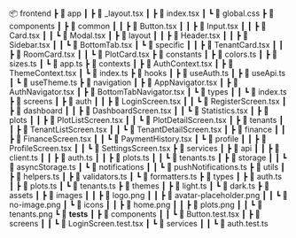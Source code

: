 📦 frontend
┣ 📂 app
┃ ┣ 📜 _layout.tsx
┃ ┣ 📜 index.tsx
┃ ┗ 📜 global.css
┣ 📂 components
┃ ┣ 📂 common
┃ ┃ ┣ 📜 Button.tsx
┃ ┃ ┣ 📜 Input.tsx
┃ ┃ ┣ 📜 Card.tsx
┃ ┃ ┗ 📜 Modal.tsx
┃ ┣ 📂 layout
┃ ┃ ┣ 📜 Header.tsx
┃ ┃ ┣ 📜 Sidebar.tsx
┃ ┃ ┗ 📜 BottomTab.tsx
┃ ┗ 📂 specific
┃ ┃ ┣ 📜 TenantCard.tsx
┃ ┃ ┣ 📜 RoomCard.tsx
┃ ┃ ┗ 📜 PlotCard.tsx
┣ 📂 constants
┃ ┣ 📜 colors.ts
┃ ┣ 📜 sizes.ts
┃ ┗ 📜 app.ts
┣ 📂 contexts
┃ ┣ 📜 AuthContext.tsx
┃ ┣ 📜 ThemeContext.tsx
┃ ┗ 📜 index.ts
┣ 📂 hooks
┃ ┣ 📜 useAuth.ts
┃ ┣ 📜 useApi.ts
┃ ┗ 📜 useTheme.ts
┣ 📂 navigation
┃ ┣ 📜 AppNavigator.tsx
┃ ┣ 📜 AuthNavigator.tsx
┃ ┣ 📜 BottomTabNavigator.tsx
┃ ┗ 📂 types
┃ ┃ ┗ 📜 index.ts
┣ 📂 screens
┃ ┣ 📂 auth
┃ ┃ ┣ 📜 LoginScreen.tsx
┃ ┃ ┗ 📜 RegisterScreen.tsx
┃ ┣ 📂 dashboard
┃ ┃ ┣ 📜 DashboardScreen.tsx
┃ ┃ ┗ 📜 Statistics.tsx
┃ ┣ 📂 plots
┃ ┃ ┣ 📜 PlotListScreen.tsx
┃ ┃ ┗ 📜 PlotDetailScreen.tsx
┃ ┣ 📂 tenants
┃ ┃ ┣ 📜 TenantListScreen.tsx
┃ ┃ ┗ 📜 TenantDetailScreen.tsx
┃ ┣ 📂 finance
┃ ┃ ┣ 📜 FinanceScreen.tsx
┃ ┃ ┗ 📜 PaymentHistory.tsx
┃ ┗ 📂 profile
┃ ┃ ┣ 📜 ProfileScreen.tsx
┃ ┃ ┗ 📜 SettingsScreen.tsx
┣ 📂 services
┃ ┣ 📂 api
┃ ┃ ┣ 📜 client.ts
┃ ┃ ┣ 📜 auth.ts
┃ ┃ ┣ 📜 plots.ts
┃ ┃ ┗ 📜 tenants.ts
┃ ┣ 📂 storage
┃ ┃ ┗ 📜 asyncStorage.ts
┃ ┗ 📂 notifications
┃ ┃ ┗ 📜 pushNotifications.ts
┣ 📂 utils
┃ ┣ 📜 helpers.ts
┃ ┣ 📜 validators.ts
┃ ┗ 📜 formatters.ts
┣ 📂 types
┃ ┣ 📜 auth.ts
┃ ┣ 📜 plots.ts
┃ ┗ 📜 tenants.ts
┣ 📂 themes
┃ ┣ 📜 light.ts
┃ ┗ 📜 dark.ts
┣ 📂 assets
┃ ┣ 📂 images
┃ ┃ ┣ 📜 logo.png
┃ ┃ ┣ 📜 avatar-placeholder.png
┃ ┃ ┗ 📜 no-image.png
┃ ┗ 📂 icons
┃ ┃ ┣ 📜 home.png
┃ ┃ ┣ 📜 plots.png
┃ ┃ ┗ 📜 tenants.png
┗ 📂 __tests__
┃ ┣ 📂 components
┃ ┃ ┗ 📜 Button.test.tsx
┃ ┣ 📂 screens
┃ ┃ ┗ 📜 LoginScreen.test.tsx
┃ ┗ 📂 services
┃ ┃ ┗ 📜 auth.test.ts